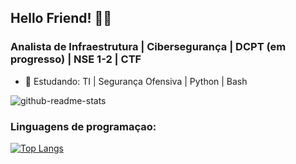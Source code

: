 ## Hello Friend! 👨‍💻
<markee>

 ### Analista de Infraestrutura | Cibersegurança | DCPT (em progresso) | NSE 1-2 | CTF
  
- 🌱 Estudando: TI | Segurança Ofensiva | Python | Bash 

![github-readme-stats](https://github-readme-stats-sigma-five.vercel.app/api?username=DuduOliiver&theme=dark&show_icons=true&include_all_commits=true&count_private=true)

### Linguagens de programaçao:

[![Top Langs](https://github-readme-stats.vercel.app/api/top-langs/?username=DuduOliiver&hide_progress=false&layout=compact&langs_count=10&theme=dark)](https://github.com/anuraghazra/github-readme-stats)
